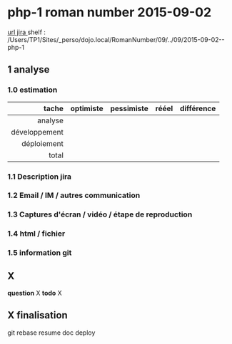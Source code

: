 # php-1 roman number 2015-09-02

[ url jira ](https://touspourun.atlassian.net/browse/php-1)
shelf : /Users/TP1/Sites/_perso/dojo.local/RomanNumber/09/../09/2015-09-02--php-1

## 1 analyse

### 1.0 estimation

  tache              | optimiste | pessimiste | rééel | différence
  ------------------:|----------:|-----------:|------:|----------
  analyse            |           |            |       |
  développement      |           |            |       |
  déploiement        |           |            |       |
  total              |           |            |       |

### 1.1 Description jira

### 1.2 Email / IM / autres communication

### 1.3 Captures d'écran / vidéo / étape de reproduction

### 1.4 html / fichier

### 1.5 information git


## X
__question__ X
__todo__ X


## X finalisation

git rebase
resume doc
deploy


<!-- ########### push lines ######### -->

  
